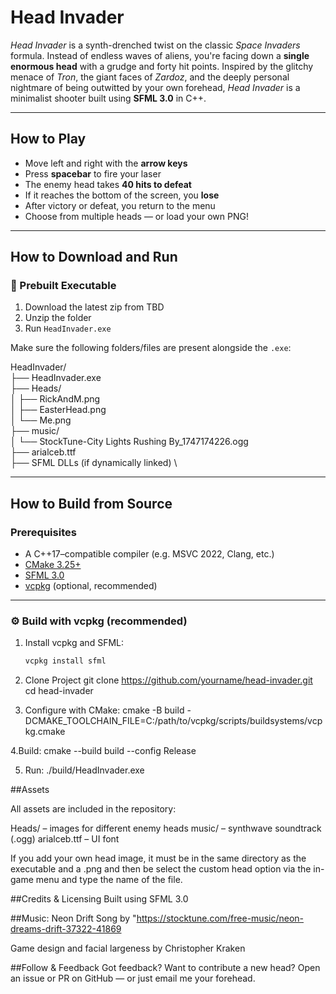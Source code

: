 ﻿# Head Invader

*Head Invader* is a synth-drenched twist on the classic *Space Invaders* formula. Instead of endless waves of aliens, you're facing down a **single enormous head** with a grudge and forty hit points. Inspired by the glitchy menace of *Tron*, the giant faces of *Zardoz*, and the deeply personal nightmare of being outwitted by your own forehead, *Head Invader* is a minimalist shooter built using **SFML 3.0** in C++.

---

## How to Play

-  Move left and right with the **arrow keys**
-  Press **spacebar** to fire your laser
-  The enemy head takes **40 hits to defeat**
-  If it reaches the bottom of the screen, you **lose**
-  After victory or defeat, you return to the menu
-  Choose from multiple heads — or load your own PNG!

---

##  How to Download and Run

### 💾 Prebuilt Executable

1. Download the latest zip from TBD
2. Unzip the folder
3. Run `HeadInvader.exe`

Make sure the following folders/files are present alongside the `.exe`:

HeadInvader/ \
├── HeadInvader.exe \
├── Heads/ \
│ ├── RickAndM.png \
│ ├── EasterHead.png \
│ └── Me.png \
├── music/ \
│ └── StockTune-City Lights Rushing By_1747174226.ogg \
├── arialceb.ttf \
├── SFML DLLs (if dynamically linked) \


---

##  How to Build from Source

###  Prerequisites

- A C++17–compatible compiler (e.g. MSVC 2022, Clang, etc.)
- [CMake 3.25+](https://cmake.org/download/)
- [SFML 3.0](https://www.sfml-dev.org/)
- [vcpkg](https://github.com/microsoft/vcpkg) (optional, recommended)

---

### ⚙️ Build with vcpkg (recommended)

1. Install vcpkg and SFML:
   ```bash
   vcpkg install sfml

2. Clone Project
   git clone https://github.com/yourname/head-invader.git
   cd head-invader

3. Configure with CMake:
   cmake -B build -DCMAKE_TOOLCHAIN_FILE=C:/path/to/vcpkg/scripts/buildsystems/vcpkg.cmake

4.Build:
   cmake --build build --config Release

5. Run:
   ./build/HeadInvader.exe

##Assets

All assets are included in the repository:

Heads/ – images for different enemy heads
music/ – synthwave soundtrack (.ogg)
arialceb.ttf – UI font

If you add your own head image, it must be in the same directory as the executable and a .png and then be select the custom head option via the in-game menu and type the name of the file.

##Credits & Licensing
Built using SFML 3.0

##Music: Neon Drift
Song by "https://stocktune.com/free-music/neon-dreams-drift-37322-41869

Game design and facial largeness by Christopher Kraken

##Follow & Feedback
Got feedback? Want to contribute a new head? Open an issue or PR on GitHub — or just email me your forehead.



















